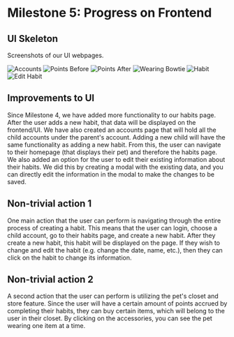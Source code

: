 # Milestone 5: Progress on Frontend
## UI Skeleton
Screenshots of our UI webpages.

![Accounts](https://github.com/kkhiga/cogs121/assets/Milestone5/accounts.png)
![Points Before](https://github.com/kkhiga/cogs121/assets/Milestone5/points_before.png)
![Points After](https://github.com/kkhiga/cogs121/assets/Milestone5/points_after.png)
![Wearing Bowtie](https://github.com/kkhiga/cogs121/assets/Milestone5/dog-bowtie.png)
![Habit](https://github.com/kkhiga/cogs121/assets/Milestone5/habits.png)
![Edit Habit](https://github.com/kkhiga/cogs121/assets/Milestone5/edit_habit.png)

## Improvements to UI
Since Milestone 4, we have added more functionality to our habits page.  After the user adds a new habit, that data will be displayed on the frontend/UI. We have also created an accounts page that will hold all the child accounts under the parent's account. Adding a new child will have the same functionality as adding a new habit. From this, the user can navigate to their homepage (that displays their pet) and therefore the habits page. We also added an option for the user to edit their existing information about their habits. We did this by creating a modal with the existing data, and you can directly edit the information in the modal to make the changes to be saved.

## Non-trivial action 1
One main action that the user can perform is navigating through the entire process of creating a habit. This means that the user can login, choose a child account, go to their habits page, and create a new habit. After they create a new habit, this habit will be displayed on the page. If they wish to change and edit the habit (e.g. change the date, name, etc.), then they can click on the habit to change its information.

## Non-trivial action 2
A second action that the user can perform is utilizing the pet's closet and store feature. Since the user will have a certain amount of points accrued by completing their habits, they can buy certain items, which will belong to the user in their closet. By clicking on the accessories, you can see the pet wearing one item at a time.
